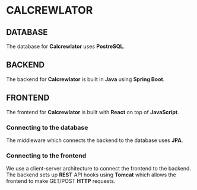 # CALCREWLATOR

## DATABASE

The database for **Calcrewlator** uses **PostreSQL**.

## BACKEND

The backend for **Calcrewlator** is built in **Java** using **Spring Boot**.

## FRONTEND

The frontend for **Calcrewlator** is built with **React** on top of **JavaScript**.

### Connecting to the database
The middleware which connects the backend to the database uses **JPA**. 

### Connecting to the frontend
We use a client-server architecture to connect the frontend to the backend. The backend sets up **REST** API hooks using **Tomcat** which allows the frontend to make GET/POST **HTTP** requests.